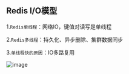 ## Redis I/O模型

1.`Redis单线程`：网络IO，键值对读写是单线程

2.`Redis多线程`：持久化、异步删除、集群数据同步

3.`单线程快的原因`：IO多路复用

![image](https://tva4.sinaimg.cn/large/0085EwgIgy1gtge8lfhcqj60re0hp0wk02.jpg)


